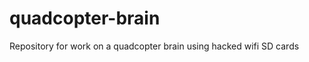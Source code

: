 quadcopter-brain
================

Repository for work on a quadcopter brain using hacked wifi SD cards
